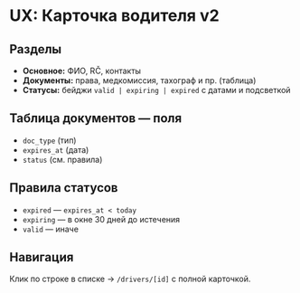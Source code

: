 # UX: Карточка водителя v2

## Разделы

* **Основное:** ФИО, RČ, контакты
* **Документы:** права, медкомиссия, тахограф и пр. (таблица)
* **Статусы:** бейджи `valid | expiring | expired` с датами и подсветкой

## Таблица документов — поля

* `doc_type` (тип)
* `expires_at` (дата)
* `status` (см. правила)

## Правила статусов

* `expired` — `expires_at < today`
* `expiring` — в окне 30 дней до истечения
* `valid` — иначе

## Навигация

Клик по строке в списке → `/drivers/[id]` с полной карточкой.
